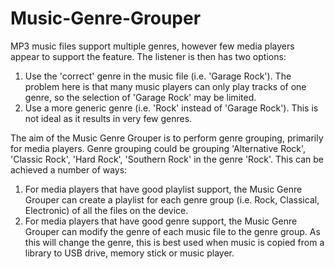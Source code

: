 # Music-Genre-Grouper
MP3 music files support multiple genres, however few media players appear to support the feature. The listener is then has two options:

1. Use the 'correct' genre in the music file (i.e. 'Garage Rock'). The problem here is that many music players can only play tracks of one genre, so the selection of 'Garage Rock' may be limited.
2. Use a more generic genre (i.e. 'Rock' instead of 'Garage Rock'). This is not ideal as it results in very few genres.

The aim of the Music Genre Grouper is to perform genre grouping, primarily for media players. Genre grouping could be grouping 'Alternative Rock', 'Classic Rock', 'Hard Rock', 'Southern Rock' in the genre 'Rock'. This can be achieved a number of ways:

1. For media players that have good playlist support, the Music Genre Grouper can create a playlist for each genre group (i.e. Rock, Classical, Electronic) of all the files on the device.
2. For media players that have good genre support, the Music Genre Grouper can modify the genre of each music file to the genre group. As this will change the genre, this is best used when music is copied from a library to USB drive, memory stick or music player. 
